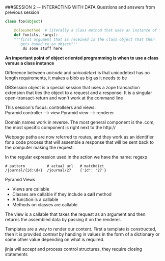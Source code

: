 ###SESSION 2 -- INTERACTING WITH DATA
Questions and answers from previous session

```python
class foo(object)

    @classmethod  # literally a class method that uses an instance of the class
    def fun(cls, *args):
    """first argument that is received is the class object that then 
       gets bound to an object"""
        do some stuff here
```

**An important point of object oriented programming is when to use a class versus a class instance**

Difference between _unicode_ and _unicodetext_ is that unicodetext has no length requirements, it makes a blob as big as it needs to be

DBSession object is a special session that uses a zope transaction extension that ties the object to a request and a response. It is a singular open-transact-return and won't work at the command line

This session's focus: controllsers and views:  
Pyramid controller --> view
Pyramid view --> renderer

Domain names work in reverse. The most general component is the .com, the most specific component is right next to the http://

Webpage paths are now referred to routes, and they work as an identifier for a code process that will assemble a response that will be sent back to the computer making the request.

In the regular expression used in the action we have the name: regexp

    # pattern          # actual url   # matchdict
    /journal/{id:\d+}  /journal/27    {'id': '27'}

Pyramid Views  
* Views are callable
* Classes are callable if they include a __call__ method
* A function is a callable
* Methods on classes are callable

The view is a callable that takes the request as an argument and then returns the assembled data by passing it on the renderer.

Templates are a way to render our content. First a template is constructed, then it is provided _context_ by handing in values in the form of a dictionary or some other value depending on what is required.

jinja will accept and process control structures, they require closing statements

